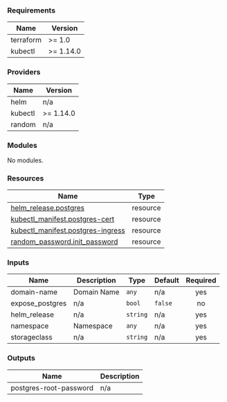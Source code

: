 <!-- BEGIN_TF_DOCS -->
### Requirements

| Name | Version |
|------|---------|
| terraform | >= 1.0 |
| kubectl | >= 1.14.0 |

### Providers

| Name | Version |
|------|---------|
| helm | n/a |
| kubectl | >= 1.14.0 |
| random | n/a |

### Modules

No modules.

### Resources

| Name | Type |
|------|------|
| [helm_release.postgres](https://registry.terraform.io/providers/hashicorp/helm/latest/docs/resources/release) | resource |
| [kubectl_manifest.postgres-cert](https://registry.terraform.io/providers/gavinbunney/kubectl/latest/docs/resources/manifest) | resource |
| [kubectl_manifest.postgres-ingress](https://registry.terraform.io/providers/gavinbunney/kubectl/latest/docs/resources/manifest) | resource |
| [random_password.init_password](https://registry.terraform.io/providers/hashicorp/random/latest/docs/resources/password) | resource |

### Inputs

| Name | Description | Type | Default | Required |
|------|-------------|------|---------|:--------:|
| domain-name | Domain Name | `any` | n/a | yes |
| expose\_postgres | n/a | `bool` | `false` | no |
| helm\_release | n/a | `string` | n/a | yes |
| namespace | Namespace | `any` | n/a | yes |
| storageclass | n/a | `string` | n/a | yes |

### Outputs

| Name | Description |
|------|-------------|
| postgres-root-password | n/a |
<!-- END_TF_DOCS -->